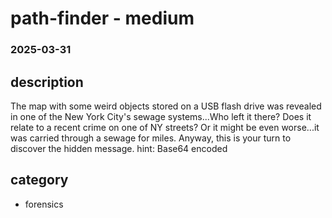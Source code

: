 # path-finder - medium
### 2025-03-31

## description
The map with some weird objects stored on a USB flash drive was revealed in one of the New York City's sewage systems...Who left it there? Does it relate to a recent crime on one of NY streets? Or it might be even worse...it was carried through a sewage for miles. Anyway, this is your turn to discover the hidden message.
hint: Base64 encoded

## category
- forensics
